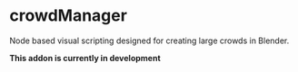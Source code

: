 # crowdManager
Node based visual scripting designed for creating large crowds in Blender.

**This addon is currently in development**
